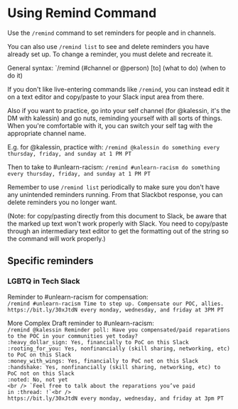 # Using Remind Command
Use the `/remind` command to set reminders for people and in channels. 

You can also use `/remind list` to see and delete reminders you have already set up. To change a reminder, you must delete and recreate it.

General syntax:
`/remind (#channel or @person) [to] (what to do) (when to do it)

If you don't like live-entering commands like `/remind`, you can instead edit it on a text editor and copy/paste to your Slack input area from there.

Also if you want to practice, go into your self channel (for @kalessin, it's the DM with kalessin) and go nuts, reminding yourself with all sorts of things. When you're comfortable with it, you can switch your self tag with the appropriate channel name.

E.g. for @kalessin, practice with:
`/remind @kalessin do something every thursday, friday, and sunday at 1 PM PT`

Then to take to #unlearn-racism:
`/remind #unlearn-racism do something every thursday, friday, and sunday at 1 PM PT`

Remember to use `/remind list` periodically to make sure you don't have any unintended reminders running. From that Slackbot response, you can delete reminders you no longer want.

(Note: for copy/pasting directly from this document to Slack, be aware that the marked up text won't work properly with Slack. You need to copy/paste through an intermediary text editor to get the formatting out of the string so the command will work properly.)

## Specific reminders
### LGBTQ in Tech Slack
Reminder to #unlearn-racism for compensation:<br />
`/remind #unlearn-racism Time to step up. Compensate our POC, allies. https://bit.ly/30xJtdN every monday, wednesday, and friday at 3PM PT`

More Complex Draft reminder to #unlearn-racism:<br />
`/remind @kalessin Reminder poll: Have you compensated/paid reparations to the POC in your communities yet today?`<br />
`:heavy_dollar_sign: Yes, financially to PoC on this Slack`<br />
`:rooting_for_you: Yes, nonfinancially (skill sharing, networking, etc) to PoC on this Slack`<br />
`:money_with_wings: Yes, financially to PoC not on this Slack`<br />
`:handshake: Yes, nonfinancially (skill sharing, networking, etc) to PoC not on this Slack`<br />
`:noted: No, not yet`<br />
``<br />
`Feel free to talk about the reparations you’ve paid in :thread: !`<br />
``<br />
`https://bit.ly/30xJtdN every monday, wednesday, and friday at 3pm PT`<br />
